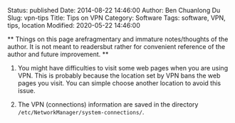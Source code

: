 Status: published
Date: 2014-08-22 14:46:00
Author: Ben Chuanlong Du
Slug: vpn-tips
Title: Tips on VPN 
Category: Software
Tags: software, VPN, tips, location
Modified: 2020-05-22 14:46:00

**
Things on this page arefragmentary and immature notes/thoughts of the author.
It is not meant to readersbut rather for convenient reference of the author and future improvement.
**


1. You might have difficulties to visit some web pages
    when you are using VPN. 
    This is probably because the location set by VPN bans 
    the web pages you visit.
    You can simple choose another location to avoid this issue.

2. The VPN (connections) information are saved in the directory 
    `/etc/NetworkManager/system-connections/`.
